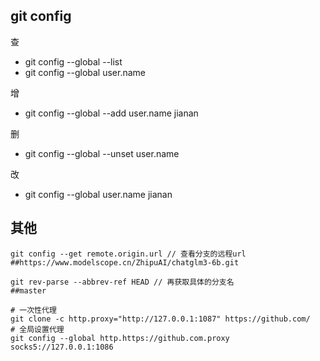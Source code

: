 ## git config

查 
* git config --global --list
* git config --global user.name

增
* git config --global --add user.name jianan

删
* git config --global --unset user.name

改
* git config --global user.name jianan

## 其他

```
git config --get remote.origin.url // 查看分支的远程url
##https://www.modelscope.cn/ZhipuAI/chatglm3-6b.git

git rev-parse --abbrev-ref HEAD // 再获取具体的分支名
##master

# 一次性代理
git clone -c http.proxy="http://127.0.0.1:1087" https://github.com/
# 全局设置代理
git config --global http.https://github.com.proxy socks5://127.0.0.1:1086
```



